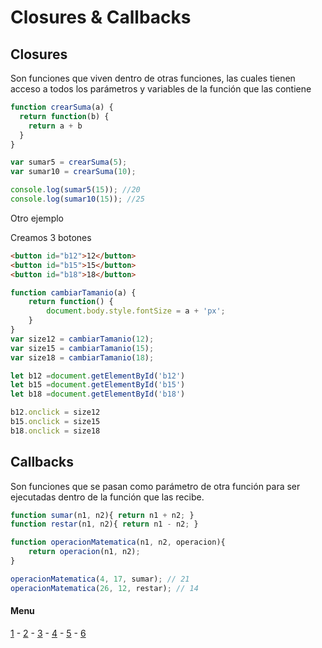 # Closures & Callbacks

## Closures
Son funciones que viven dentro de otras funciones, las cuales tienen acceso a todos los parámetros y variables de la función que las contiene

```js
function crearSuma(a) {
  return function(b) {
    return a + b
  }
}

var sumar5 = crearSuma(5);
var sumar10 = crearSuma(10);

console.log(sumar5(15)); //20
console.log(sumar10(15)); //25
```

Otro ejemplo

Creamos 3 botones

```html
<button id="b12">12</button>
<button id="b15">15</button>
<button id="b18">18</button>
```

```js
function cambiarTamanio(a) {
    return function() {
        document.body.style.fontSize = a + 'px';
    }
}
var size12 = cambiarTamanio(12);
var size15 = cambiarTamanio(15);
var size18 = cambiarTamanio(18);

let b12 =document.getElementById('b12')
let b15 =document.getElementById('b15')
let b18 =document.getElementById('b18')

b12.onclick = size12
b15.onclick = size15
b18.onclick = size18

```

## Callbacks
Son funciones que se pasan como parámetro de otra función para ser ejecutadas dentro de la función que las recibe.

```js
function sumar(n1, n2){ return n1 + n2; }	
function restar(n1, n2){ return n1 - n2; }	

function operacionMatematica(n1, n2, operacion){
	return operacion(n1, n2);
}

operacionMatematica(4, 17, sumar); // 21
operacionMatematica(26, 12, restar); // 14
```


#### Menu
[1](/js02/01_closures_callbacks.md) - [2](/js02/02_arrays.md) - [3](/js02/03_editar_dom.md) - [4](/js02/04_clases.md) - [5](/js02/05_eventos.md) - [6](/js02/06_timers.md)